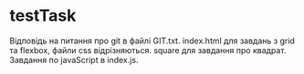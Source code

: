 # testTask
Відповідь на питання про git в файлі GIT.txt. 
index.html для завдань з grid та flexbox, файли css відрізняються. 
square для завдання про квадрат. 
Завдання по javaScript в index.js. 